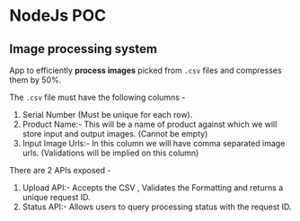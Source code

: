 # NodeJs POC
## Image processing system

App to efficiently **process images** picked from `.csv` files and compresses them by 50%.

The `.csv` file must have the following columns -
1. Serial Number (Must be unique for each row).
2. Product Name:- This will be a name of product against which we will
store input and output images. (Cannot be empty)
3. Input Image Urls:- In this column we will have comma separated
image urls. (Validations will be implied on this column)

There are 2 APIs exposed -
1. Upload API:- Accepts the CSV , Validates the Formatting and returns a unique
request ID.
2. Status API:- Allows users to query processing status with the request ID.
